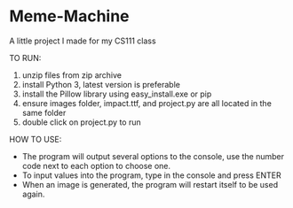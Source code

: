 # Meme-Machine
A little project I made for my CS111 class

TO RUN:
1. unzip files from zip archive
2. install Python 3, latest version is preferable
3. install the Pillow library using easy_install.exe or pip
4. ensure images folder, impact.ttf, and project.py are all located in the same folder
5. double click on project.py to run

HOW TO USE:
* The program will output several options to the console, use the number code next to each option to choose one.
* To input values into the program, type in the console and press ENTER
* When an image is generated, the program will restart itself to be used again.
